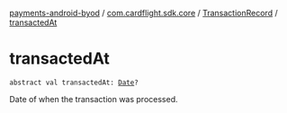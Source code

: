 [payments-android-byod](../../index.md) / [com.cardflight.sdk.core](../index.md) / [TransactionRecord](index.md) / [transactedAt](./transacted-at.md)

# transactedAt

`abstract val transactedAt: `[`Date`](https://developer.android.com/reference/java/util/Date.html)`?`

Date of when the transaction was processed.

